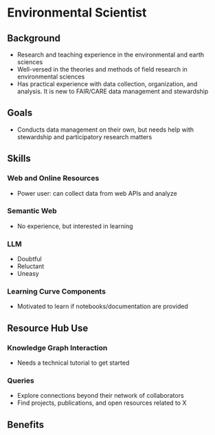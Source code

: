 # Environmental Scientist

## Background

- Research and teaching experience in the environmental and earth sciences
- Well-versed in the theories and methods of field research in environmental sciences
- Has practical experience with data collection, organization, and analysis. It is new to FAIR/CARE data management and stewardship

## Goals

- Conducts data management on their own, but needs help with stewardship and participatory research matters

## Skills

### Web and Online Resources

- Power user: can collect data from web APIs and analyze

### Semantic Web

- No experience, but interested in learning

### LLM

- Doubtful
- Reluctant
- Uneasy

### Learning Curve Components

- Motivated to learn if notebooks/documentation are provided

## Resource Hub Use

### Knowledge Graph Interaction

- Needs a technical tutorial to get started

### Queries

- Explore connections beyond their network of collaborators
- Find projects, publications, and open resources related to X

## Benefits
